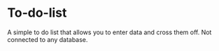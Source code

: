 # To-do-list
A simple to do list that allows you to enter data and cross them off. Not connected to any database.

